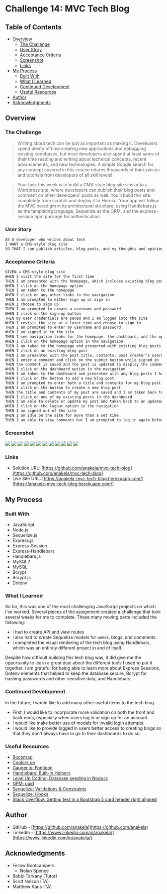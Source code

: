 # Challenge 14: MVC Tech Blog

## Table of Contents

- [Overview](#overview)
  - [The Challenge](#the-challenge)
  - [User Story](#user-story)
  - [Acceptance Criteria](#acceptance-criteria)
  - [Screenshot](#screenshot)
  - [Links](#links)
- [My Process](#my-process)
  - [Built With](#built-with)
  - [What I Learned](#what-i-learned)
  - [Continued Development](#continued-development)
  - [Useful Resources](#useful-resources)
- [Author](#author)
- [Acknowledgments](#acknowledgments)

## Overview

### The Challenge

> Writing about tech can be just as important as making it. Developers spend plenty of time creating new applications and debugging existing codebases, but most developers also spend at least some of their time reading and writing about technical concepts, recent advancements, and new technologies. A simple Google search for any concept covered in this course returns thousands of think pieces and tutorials from developers of all skill levels!

> Your task this week is to build a CMS-style blog site similar to a Wordpress site, where developers can publish their blog posts and comment on other developers’ posts as well. You’ll build this site completely from scratch and deploy it to Heroku. Your app will follow the MVC paradigm in its architectural structure, using Handlebars.js as the templating language, Sequelize as the ORM, and the express-session npm package for authentication.

### User Story

```md
AS A developer who writes about tech
I WANT a CMS-style blog site
SO THAT I can publish articles, blog posts, and my thoughts and opinions
```

### Acceptance Criteria

```md
GIVEN a CMS-style blog site
WHEN I visit the site for the first time
THEN I am presented with the homepage, which includes existing blog posts if any have been posted; navigation links for the homepage and the dashboard; and the option to log in
WHEN I click on the homepage option
THEN I am taken to the homepage
WHEN I click on any other links in the navigation
THEN I am prompted to either sign up or sign in
WHEN I choose to sign up
THEN I am prompted to create a username and password
WHEN I click on the sign-up button
THEN my user credentials are saved and I am logged into the site
WHEN I revisit the site at a later time and choose to sign in
THEN I am prompted to enter my username and password
WHEN I am signed in to the site
THEN I see navigation links for the homepage, the dashboard, and the option to log out
WHEN I click on the homepage option in the navigation
THEN I am taken to the homepage and presented with existing blog posts that include the post title and the date created
WHEN I click on an existing blog post
THEN I am presented with the post title, contents, post creator’s username, and date created for that post and have the option to leave a comment
WHEN I enter a comment and click on the submit button while signed in
THEN the comment is saved and the post is updated to display the comment, the comment creator’s username, and the date created
WHEN I click on the dashboard option in the navigation
THEN I am taken to the dashboard and presented with any blog posts I have already created and the option to add a new blog post
WHEN I click on the button to add a new blog post
THEN I am prompted to enter both a title and contents for my blog post
WHEN I click on the button to create a new blog post
THEN the title and contents of my post are saved and I am taken back to an updated dashboard with my new blog post
WHEN I click on one of my existing posts in the dashboard
THEN I am able to delete or update my post and taken back to an updated dashboard
WHEN I click on the logout option in the navigation
THEN I am signed out of the site
WHEN I am idle on the site for more than a set time
THEN I am able to view comments but I am prompted to log in again before I can add, update, or delete comments
```

### Screenshot

![](./public/assets/images/mvc-tech-blog-home.png)
![](./public/assets/images/mvc-tech-blog-sign-in.png)
![](./public/assets/images/mvc-tech-blog-sign-up.png)
![](./public/assets/images/mvc-tech-blog-sign-out.png)
![](./public/assets/images/mvc-tech-blog-dashboard.png)
![](./public/assets/images/mvc-tech-blog-new-blog.png)
![](./public/assets/images/mvc-tech-blog-edit-blog.png)
![](./public/assets/images/mvc-tech-blog-delete-blog.png)
![](./public/assets/images/mvc-tech-blog-empty-comment-error.png)
![](./public/assets/images/mvc-tech-blog-comments.png)
![](./public/assets/images/mvc-tech-blog-edit-comment.png)
![](./public/assets/images/mvc-tech-blog-delete-comment.png)

### Links

- Solution URL: [https://github.com/anakela/mvc-tech-blog](https://github.com/anakela/mvc-tech-blog)
- Live Site URL: [https://anakela-mvc-tech-blog.herokuapp.com/](https://anakela-mvc-tech-blog.herokuapp.com/)

## My Process

### Built With

- JavaScript
- Node.js
- Sequelize.js
- Express.js
- Express-Session
- Express-Handlebars
- Handlebars.js
- MySQL2
- MySQL
- Bcrypt
- Bcrypt.js
- Dotenv

### What I Learned

So far, this was one of the most challenging JavaScript projects on which I've worked.  Several pieces of the assignment created a challenge that took several weeks for me to complete.  These many moving parts included the following:
- I had to create API and view routes
- I also had to create Sequelize models for users, blogs, and comments.
- I completed the visual rendering of the tech blog using Handlebars, which was an entirely different project in and of itself.

Despite how difficult building this tech blog was, it did give me the opportunity to learn a great deal about the different tools I used to put it together.  I am grateful for being able to learn more about Express Sessions, Dotenv elements that helped to keep the database secure, Bcrypt for hashing passwords and other sensitive data, and Handlebars.

### Continued Development

In the future, I would like to add many other useful items to the tech blog.
- First, I would like to incorporate more validation on both the front and back ends, especially when users log in or sign up for an account.
- I would like make better use of modals for invalid login attempts.
- I would like to provide logged in users better access to creating blogs so that they don't always have to go to their dashboards to do so.

### Useful Resources

- [Bootstrap](https://getbootstrap.com/)
- [Coolors.co](https://coolors.co/ccdbdc-80ced7-63c7b2-8e6c88-263d42)
- [Gauger.io: Fonticon](https://gauger.io/fonticon/)
- [Handlebars: Built-in Helpers](https://handlebarsjs.com/guide/builtin-helpers.html)
- [Level Up Coding: Database seeding in Node.js](https://levelup.gitconnected.com/database-seeding-in-node-js-2b2eec5bfaa1)
- [NPM: uuid](https://www.npmjs.com/package/uuid)
- [Sequelize: Validations & Constraints](https://sequelize.org/docs/v6/core-concepts/validations-and-constraints/)
- [Sequelize: Hooks](https://sequelize.org/docs/v6/other-topics/hooks/)
- [Stack Overflow: Getting text in a Bootstrap 5 card header right aligned](https://stackoverflow.com/questions/69624649/getting-text-in-a-bootstrap-5-card-header-right-aligned)

## Author

- GitHub - [https://github.com/anakela](https://github.com/anakela)
- LinkedIn - [https://www.linkedin.com/in/anakela/](https://www.linkedin.com/in/anakela/)

## Acknowledgments

- Fellow Bootcampers:
  - Nolan Spence
- Bobbi Tarkany (Tutor)
- Scott Nelson (TA)
- Matthew Kaus (TA)
